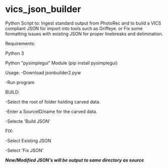 # vics_json_builder
Python Script to:
Ingest standard output from PhotoRec and to build a VICS compliant JSON for import into tools such as Griffeye.
or 
Fix some formatting issues with existing JSON for proper linebreaks and delimination.

Requirements:

  Python 3
  
  Python "pysimplegui" Module (pip install pysimplegui)
  

  
 
Usage:
 -Download jsonbuilder2.pyw
 
 -Run program
 
BUILD:
 
 -Select the root of folder holding carved data.
 
 -Enter a SourceID/name for the carved data.
 
 -Selecte 'Build JSON'

 
 FIX:
 
  -Select Existing JSON
  
  -Select 'Fix JSON'
  
  
***New/Modified JSON's will be output to same directory as source***   
 
 
